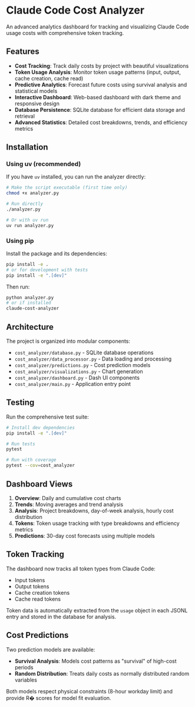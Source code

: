 # Claude Code Cost Analyzer

An advanced analytics dashboard for tracking and visualizing Claude Code usage costs with comprehensive token tracking.

## Features

- **Cost Tracking**: Track daily costs by project with beautiful visualizations
- **Token Usage Analysis**: Monitor token usage patterns (input, output, cache creation, cache read)
- **Predictive Analytics**: Forecast future costs using survival analysis and statistical models
- **Interactive Dashboard**: Web-based dashboard with dark theme and responsive design
- **Database Persistence**: SQLite database for efficient data storage and retrieval
- **Advanced Statistics**: Detailed cost breakdowns, trends, and efficiency metrics

## Installation

### Using uv (recommended)

If you have `uv` installed, you can run the analyzer directly:

```bash
# Make the script executable (first time only)
chmod +x analyzer.py

# Run directly
./analyzer.py

# Or with uv run
uv run analyzer.py
```

### Using pip

Install the package and its dependencies:

```bash
pip install -e .
# or for development with tests
pip install -e ".[dev]"
```

Then run:

```bash
python analyzer.py
# or if installed
claude-cost-analyzer
```

## Architecture

The project is organized into modular components:

- `cost_analyzer/database.py` - SQLite database operations
- `cost_analyzer/data_processor.py` - Data loading and processing
- `cost_analyzer/predictions.py` - Cost prediction models
- `cost_analyzer/visualizations.py` - Chart generation
- `cost_analyzer/dashboard.py` - Dash UI components
- `cost_analyzer/main.py` - Application entry point

## Testing

Run the comprehensive test suite:

```bash
# Install dev dependencies
pip install -e ".[dev]"

# Run tests
pytest

# Run with coverage
pytest --cov=cost_analyzer
```

## Dashboard Views

1. **Overview**: Daily and cumulative cost charts
2. **Trends**: Moving averages and trend analysis
3. **Analysis**: Project breakdowns, day-of-week analysis, hourly cost distribution
4. **Tokens**: Token usage tracking with type breakdowns and efficiency metrics
5. **Predictions**: 30-day cost forecasts using multiple models

## Token Tracking

The dashboard now tracks all token types from Claude Code:
- Input tokens
- Output tokens  
- Cache creation tokens
- Cache read tokens

Token data is automatically extracted from the `usage` object in each JSONL entry and stored in the database for analysis.

## Cost Predictions

Two prediction models are available:
- **Survival Analysis**: Models cost patterns as "survival" of high-cost periods
- **Random Distribution**: Treats daily costs as normally distributed random variables

Both models respect physical constraints (8-hour workday limit) and provide R� scores for model fit evaluation.